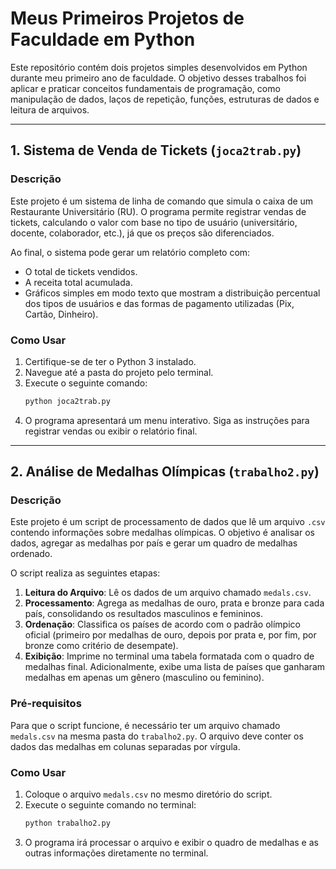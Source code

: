 # Meus Primeiros Projetos de Faculdade em Python

Este repositório contém dois projetos simples desenvolvidos em Python durante meu primeiro ano de faculdade. O objetivo desses trabalhos foi aplicar e praticar conceitos fundamentais de programação, como manipulação de dados, laços de repetição, funções, estruturas de dados e leitura de arquivos.

---

## 1. Sistema de Venda de Tickets (`joca2trab.py`)

### Descrição

Este projeto é um sistema de linha de comando que simula o caixa de um Restaurante Universitário (RU). O programa permite registrar vendas de tickets, calculando o valor com base no tipo de usuário (universitário, docente, colaborador, etc.), já que os preços são diferenciados.

Ao final, o sistema pode gerar um relatório completo com:
* O total de tickets vendidos.
* A receita total acumulada.
* Gráficos simples em modo texto que mostram a distribuição percentual dos tipos de usuários e das formas de pagamento utilizadas (Pix, Cartão, Dinheiro).

### Como Usar

1.  Certifique-se de ter o Python 3 instalado.
2.  Navegue até a pasta do projeto pelo terminal.
3.  Execute o seguinte comando:
    ```bash
    python joca2trab.py
    ```
4.  O programa apresentará um menu interativo. Siga as instruções para registrar vendas ou exibir o relatório final.

---

## 2. Análise de Medalhas Olímpicas (`trabalho2.py`)

### Descrição

Este projeto é um script de processamento de dados que lê um arquivo `.csv` contendo informações sobre medalhas olímpicas. O objetivo é analisar os dados, agregar as medalhas por país e gerar um quadro de medalhas ordenado.

O script realiza as seguintes etapas:
1.  **Leitura do Arquivo**: Lê os dados de um arquivo chamado `medals.csv`.
2.  **Processamento**: Agrega as medalhas de ouro, prata e bronze para cada país, consolidando os resultados masculinos e femininos.
3.  **Ordenação**: Classifica os países de acordo com o padrão olímpico oficial (primeiro por medalhas de ouro, depois por prata e, por fim, por bronze como critério de desempate).
4.  **Exibição**: Imprime no terminal uma tabela formatada com o quadro de medalhas final. Adicionalmente, exibe uma lista de países que ganharam medalhas em apenas um gênero (masculino ou feminino).

### Pré-requisitos

Para que o script funcione, é necessário ter um arquivo chamado `medals.csv` na mesma pasta do `trabalho2.py`. O arquivo deve conter os dados das medalhas em colunas separadas por vírgula.

### Como Usar

1.  Coloque o arquivo `medals.csv` no mesmo diretório do script.
2.  Execute o seguinte comando no terminal:
    ```bash
    python trabalho2.py
    ```
3.  O programa irá processar o arquivo e exibir o quadro de medalhas e as outras informações diretamente no terminal.
